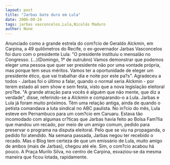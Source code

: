 ```yaml
---
layout: post
title: "Jarbas bate duro em Lula"
date: 2006-09-24
tags: jarbas vasconcelos,Lula,Nicolás Maduro
author: None
---
```

Anunciado como a grande estrela do com?cio de Geraldo Alckmin, em Carpina, a 49 quilômetros do Recife, o ex-governador Jarbas Vasconcelos foi duro com o presidente Lula:
\"O presidente instituiu o mensalão no Congresso. (...)(Domingo, 1º de outrubro) Vamos demonstrar que podemos eleger uma pessoa que quer ser presidente não por uma vontade própria, mas porque tem seus méritos. Vamos ter a oportunidade de eleger um presidente ético, que vai trabalhar dia e noite por este pa?s\".
Agradeceu a todos - Jarbas foi o último a falar, quando o normal seria Alckmin - por terem estado ali sem show e sem festa, visto que a nova legislação eleitoral pro?be. 
\"A grande atração para vocês é alguém que não mente, que diz a verdade\", disse, referindo-se a Alckmin e comparando-o a Lula.
Jarbas e Lula já foram muito próximos. Têm uma relação antiga, ainda de quando o petista comandava a luta sindical no ABC paulista.
No in?cio do mês, Lula esteve em Pernambuco para um com?cio em Caruaru. 
Estava tão incomodado com algumas cr?ticas que Jarbas havia feito ao Bolsa Fam?lia que mandou um recado, por meio de um amigo comum, pedido para preservar o programa na disputa eleitoral. 
Pelo que se viu na propaganda, o pedido foi atendido.
Na semana passada, Jarbas negou ter recebido o recado. Mas o Blog tem certeza de que um emissário de Lula, muito amigo de ambos (mais de Jarbas), chegou até ele.
Sim, o com?cio acabou há pouco. 
A Praça Murilo Silva, no centro de Carpina, esvaziou-se da mesma maneira que ficou lotada, rapidamente. 